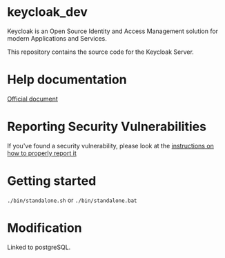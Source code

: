# keycloak_dev
Keycloak is an Open Source Identity and Access Management solution for modern Applications and Services.

This repository contains the source code for the Keycloak Server.

# Help documentation
[Official document](https://www.keycloak.org/documentation.html)

# Reporting Security Vulnerabilities
If you've found a security vulnerability, please look at the [instructions on how to properly report it](#https://www.keycloak.org/security.html)

# Getting started
```./bin/standalone.sh```
or
```./bin/standalone.bat```

# Modification
Linked to postgreSQL.
